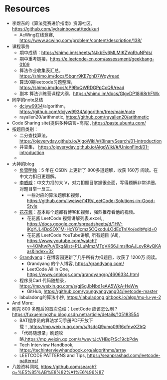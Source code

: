 # Resources



- 李煜东的《算法竞赛进阶指南》资源社区， https://github.com/lydrainbowcat/tedukuri
  - AcWing在线竞赛, https://www.acwing.com/problem/content/description/138/
- 课程事务
  - 期中成绩：https://shimo.im/sheets/NJkbEv6MLMIKZVqR/uNPds/
  - 期中重考链接，https://e.leetcode-cn.com/assessment/geekbang-0109
  - 算法作业收集表汇总， https://shimo.im/docs/5bqnr9KE7ghD7Wqy/read
  - 算法0期leetcode习题整理，https://shimo.im/docs/cP9RxQWRDGPpCcQR/read
  - 副本 算法训练营课程大纲，https://shimo.im/docs/GlgvDP18j68rhFWk
- 同学的note总结
  - [dcjyw9934](https://github.com/dcjyw9934)/algorithm，https://github.com/dcjyw9934/algorithm/tree/main/note
  - rayallen20/arithmetic, https://github.com/rayallen20/arithmetic
- Code Sharing site(提供多种语言+高亮), https://paste.ubuntu.com/
- 按题目类别：
  - 二分查找算法， https://ojeveryday.github.io/AlgoWiki/#/BinarySearch/01-introduction
  - 并查集， https://ojeveryday.github.io/AlgoWiki/#/UnionFind/01-introduction
  - 
- 大神的blog
  - [负雪明烛](https://blog.csdn.net/fuxuemingzhu)：5 年在 CSDN 上更新了 800多道题解，收获 160万 阅读。在中文力扣日更题解。
  - [李威威](https://liweiwei1419.gitee.io/leetcode-algo/)：中文力扣的大 V，对力扣题目掌握很全面，写得题解非常详细，对题目举一反三。
    - 一些对应的算法题解和视频，https://github.com/liweiwei1419/LeetCode-Solutions-in-Good-Style
  - [花花酱](https://zxi.mytechroad.com/blog/)：基本每个题都有博客和视频，强烈推荐看他的视频。
    - 花花酱 LeetCode 视频讲解列表.excel, , https://docs.google.com/spreadsheets/d/1HV-iKgYJL4DpSOX1M-HcYG1cmz5CQxoduLOdEoTnIXo/edit#gid=0
    - 花花酱 LeetCode YouTube讲解, 所有题目 (All), https://www.youtube.com/watch?v=4OMtwPuV6kg&list=PLLuMmzMTgVK66JImslfqAJLovRAyQKAas&index=32
  - [Grandyang](https://www.cnblogs.com/grandyang/)：在博客园更新了几乎所有力扣题目，收获了 1200万 阅读。
    - Grandyang 的个人博客, https://grandyang.com/
    - LeetCode All in One, https://www.cnblogs.com/grandyang/p/4606334.html
  - 程序员Carl 代码随想录，https://mp.weixin.qq.com/s/gjSgJbNbd1eAA5WkA-HeWw
    - GitHub, https://github.com/youngyangyang04/leetcode-master
  - labuladong的算法小抄, https://labuladong.gitbook.io/algo/mu-lu-ye-2
- And More:
- 刷完 800 多题后的首次总结：LeetCode 应该怎么刷？https://fuxuemingzhu.blog.csdn.net/article/details/105183554
  - BAT程序员的算法学习手册PDF开放下载！,https://mp.weixin.qq.com/s/RsdcQ9umo09R6cfnwXZlrQ
  - 「代码随想录」刷题攻略,https://mp.weixin.qq.com/s/weyitJcVHBgFtSc19cbPdw
  - Tech Interview Handbook, https://techinterviewhandbook.org/algorithms/array
  - LEETCODE PATTERNS and Tips, https://seanprashad.com/leetcode-patterns/
- 八股资料网站, https://github.com/search?q=%E5%85%AB%E8%82%A1%E6%96%87


